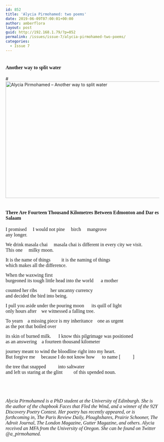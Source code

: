 ```yaml
---
id: 852
title: 'Alycia Pirmohamed: two poems'
date: 2019-06-09T07:00:01+00:00
author: amberflora
layout: post
guid: http://192.168.1.79/?p=852
permalink: /issues/issue-7/alycia-pirmohamed-two-poems/
categories:
  - Issue 7
---
```

# <span style="font-family: georgia, palatino, serif; font-size: 12pt;">Another way to split water</span>

#<img loading="lazy" class="alignnone wp-image-884" src="http://amberflora.com/wp-content/uploads/2019/05/amberflora-submission-e1560068896649.jpg" alt="Alycia Pirmohamed – Another way to split water" width="600" height="382" srcset="/assets/wp-content/uploads/2019/05/amberflora-submission-e1560068896649.jpg 1106w, /assets/wp-content/uploads/2019/05/amberflora-submission-e1560068896649-300x191.jpg 300w, /assets/wp-content/uploads/2019/05/amberflora-submission-e1560068896649-768x490.jpg 768w, /assets/wp-content/uploads/2019/05/amberflora-submission-e1560068896649-1024x653.jpg 1024w" sizes="(max-width: 600px) 100vw, 600px" /> 

# <span style="font-family: georgia, palatino, serif; font-size: 12pt;">There Are Fourteen Thousand Kilometres Between Edmonton and Dar es Salaam</span>

<span style="font-family: georgia, palatino, serif; font-size: 12pt;">I promised     I would not pine     birch     mangrove</span>  
<span style="font-family: georgia, palatino, serif; font-size: 12pt;">any longer.</span>

<span style="font-family: georgia, palatino, serif; font-size: 12pt;">We drink masala chai     masala chai is different in every city we visit.</span>  
<span style="font-family: georgia, palatino, serif; font-size: 12pt;">This one     milky moon.</span>

<span style="font-family: georgia, palatino, serif; font-size: 12pt;">It is the name of things         it is the naming of things</span>  
<span style="font-family: georgia, palatino, serif; font-size: 12pt;">which makes all the difference.</span>

<span style="font-family: georgia, palatino, serif; font-size: 12pt;">When the waxwing first</span>  
<span style="font-family: georgia, palatino, serif; font-size: 12pt;">burgeoned its tough little head into the world      a mother</span>

<span style="font-family: georgia, palatino, serif; font-size: 12pt;">counted her ribs           her uncanny currency</span>  
<span style="font-family: georgia, palatino, serif; font-size: 12pt;">and decided the bird into being.</span>

<span style="font-family: georgia, palatino, serif; font-size: 12pt;">I pull you aside under the pouring moon      its quill of light</span>  
<span style="font-family: georgia, palatino, serif; font-size: 12pt;">only hours after    we witnessed a falling tree.</span>

<span style="font-family: georgia, palatino, serif; font-size: 12pt;">To yearn    a missing piece is my inheritance    one as urgent</span>  
<span style="font-family: georgia, palatino, serif; font-size: 12pt;">as the pot that boiled over</span>

<span style="font-family: georgia, palatino, serif; font-size: 12pt;">its skin of burned milk.      I know this pilgrimage was positioned</span>  
<span style="font-family: georgia, palatino, serif; font-size: 12pt;">as an answering    a fourteen thousand kilometer</span>

<span style="font-family: georgia, palatino, serif; font-size: 12pt;">journey meant to wind the bloodline right into my heart.</span>  
<span style="font-family: georgia, palatino, serif; font-size: 12pt;">But forgive me     because I do not know how      to name [          ]</span>

<span style="font-family: georgia, palatino, serif; font-size: 12pt;">the tree that snapped          into saltwater</span>  
<span style="font-family: georgia, palatino, serif; font-size: 12pt;">and left us staring at the glint         of this upended noun.</span>

&nbsp;

&nbsp;

<span style="font-family: georgia, palatino, serif; font-size: 12pt;"><em>Alycia Pirmohamed is a PhD student at the University of Edinburgh. She is the author of the chapbook Faces that Fled the Wind, and a winner of the 92Y Discovery Poetry Contest. Her poetry has recently appeared, or is forthcoming in, The Paris Review Daily, Ploughshares, Prairie Schooner, The Adroit Journal, The London Magazine, Gutter Magazine, and others. Alycia received an MFA from the University of Oregon. She can be found on Twitter @a_pirmohamed.</em></span>
